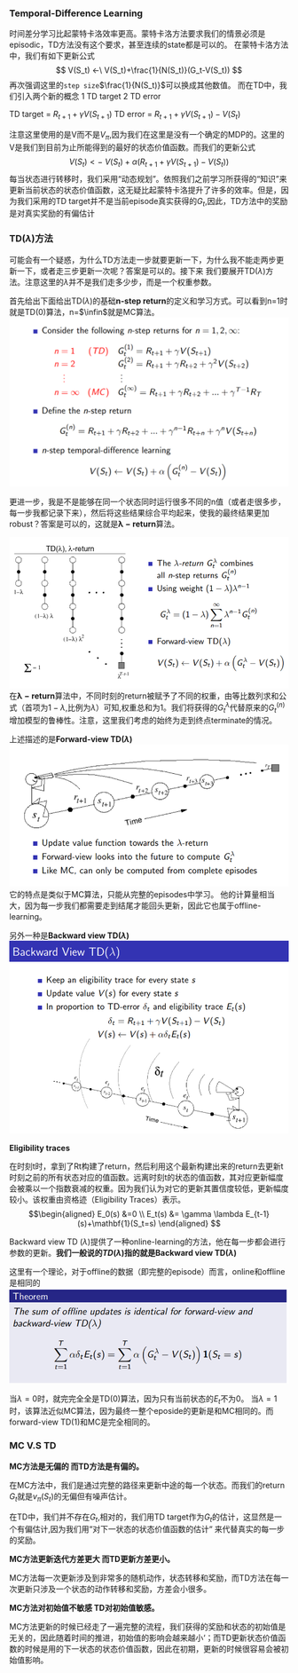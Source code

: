### Temporal-Difference Learning

时间差分学习比起蒙特卡洛效率更高。蒙特卡洛方法要求我们的情景必须是episodic，TD方法没有这个要求，甚至连续的state都是可以的。
在蒙特卡洛方法中，我们有如下更新公式
$$
    V(S_t) <-\ V(S_t)+\frac{1}{N(S_t)}(G_t-V(S_t))
$$
再次强调这里的`step size`$\frac{1}{N(S_t)}$可以换成其他数值。
而在TD中，我们引入两个新的概念
1 TD target
2 TD error

TD target = $R_{t+1}+\gamma V(S_{t+1})$
TD error = $R_{t+1}+\gamma V(S_{t+1}) - V(S_t)$

注意这里使用的是V而不是$V_\pi$,因为我们在这里是没有一个确定的MDP的。这里的V是我们到目前为止所能得到的最好的状态价值函数。而我们的更新公式
$$
    V(S_t) <-\ V(S_t)+\alpha(R_{t+1}+\gamma V(S_{t+1}) - V(S_t))
$$
每当状态进行转移时，我们采用“动态规划”。依照我们之前学习所获得的“知识”来更新当前状态的状态价值函数，这无疑比起蒙特卡洛提升了许多的效率。但是，因为我们采用的TD target并不是当前episode真实获得的$G_t$,因此，TD方法中的奖励是对真实奖励的有偏估计

### TD($\lambda$)方法

可能会有一个疑惑，为什么TD方法走一步就要更新一下，为什么我不能走两步更新一下，或者走三步更新一次呢？答案是可以的。接下来 我们要展开TD($\lambda$)方法。注意这里的$\lambda$并不是我们走多少步，而是一个权重参数。

首先给出下面给出TD($\lambda$)的基础**n-step return**的定义和学习方式。可以看到n=1时就是TD(0)算法，n=$\infin$就是MC算法。
![1](/图片/5.png)

更进一步，我是不是能够在同一个状态同时运行很多不同的n值（或者走很多步，每一步我都记录下来），然后将这些结果综合平均起来，使我的最终结果更加robust？答案是可以的，这就是$\mathbf{\lambda -return}$算法。

![2](/图片/11.png)
在$\mathbf{\lambda -return}$算法中，不同时刻的return被赋予了不同的权重，由等比数列求和公式（首项为$1-\lambda$,比例为$\lambda$）可知,权重总和为1。我们将获得的$G_t^\lambda$代替原来的$G_t^{(n)}$增加模型的鲁棒性。注意，这里我们考虑的始终为走到终点terminate的情况。

上述描述的是**Forward-view TD($\lambda$)**
![2](/图片/12.png)
它的特点是类似于MC算法，只能从完整的episodes中学习。
他的计算量相当大，因为每一步我们都需要走到结尾才能回头更新，因此它也属于offline-learning。

另外一种是**Backward view TD($\lambda$)**
![3](/图片/13.png)

**Eligibility traces**

在时刻t时，拿到了Rt构建了return，然后利用这个最新构建出来的return去更新t时刻之前的所有状态对应的值函数。远离时刻t的状态的值函数，其对应更新幅度会被乘以一个指数衰减的权重。因为我们认为对它的更新其置信度较低，更新幅度较小。该权重由资格迹（Eligibility Traces）表示。
$$\begin{aligned}
   E_0(s) &=0 \\
E_t(s) &= \gamma \lambda E_{t-1}(s)+\mathbf{1}(S_t=s) 
\end{aligned}
$$

Backward view TD ($\lambda$)提供了一种online-learning的方法，他在每一步都会进行参数的更新。**我们一般说的$TD(\lambda)$指的就是Backward view TD($\lambda$)**

这里有一个理论，对于offline的数据（即完整的episode）而言，online和offline是相同的
![4](/图片/14.png)

当$\lambda=0$时，就完完全全是TD(0)算法，因为只有当前状态的$E_t$不为0。
当$\lambda=1$时，该算法近似MC算法，因为最终一整个eposide的更新是和MC相同的。而forward-view TD(1)和MC是完全相同的。

### MC V.S TD

**MC方法是无偏的 而TD方法是有偏的。**

在MC方法中，我们是通过完整的路径来更新中途的每一个状态。而我们的return $G_t$就是$v_\pi(S_t)$的无偏但有噪声估计。

在TD中，我们并不存在$G_t$,相对的，我们用TD target作为$G_t$的估计，这显然是一个有偏估计,因为我们用“对下一状态的状态价值函数的估计“ 来代替真实的每一步的奖励。

**MC方法更新迭代方差更大 而TD更新方差更小。**

MC方法每一次更新涉及到非常多的随机动作，状态转移和奖励，而TD方法在每一次更新只涉及一个状态的动作转移和奖励，方差会小很多。

**MC方法对初始值不敏感 TD对初始值敏感。**

MC方法更新的时候已经走了一遍完整的流程，我们获得的奖励和状态的初始值是无关的，因此随着时间的推进，初始值的影响会越来越小‘；而TD更新状态价值函数的时候是用的下一状态的状态价值函数，因此在初期，更新的时候很容易会被初始值影响。